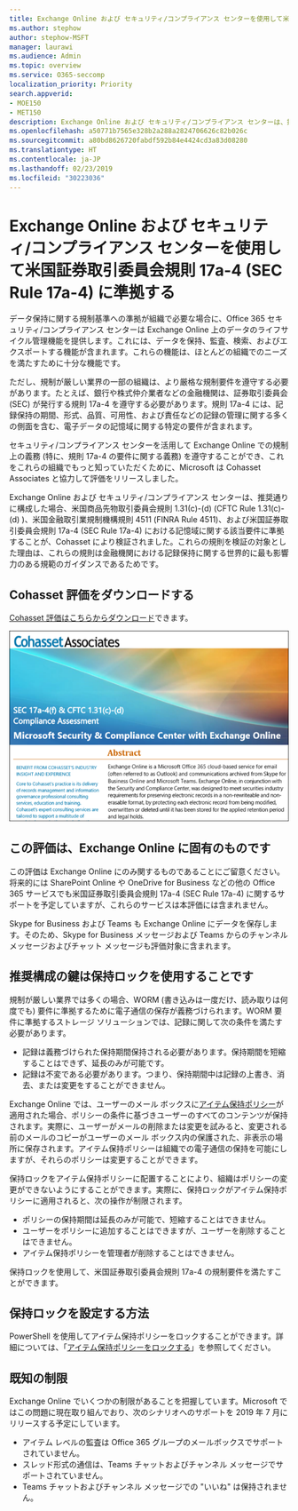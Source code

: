 ```yaml
---
title: Exchange Online および セキュリティ/コンプライアンス センターを使用して米国証券取引委員会規則 17a-4 (SEC Rule 17a-4) に準拠する
ms.author: stephow
author: stephow-MSFT
manager: laurawi
ms.audience: Admin
ms.topic: overview
ms.service: O365-seccomp
localization_priority: Priority
search.appverid:
- MOE150
- MET150
description: Exchange Online および セキュリティ/コンプライアンス センターは、推奨通りに構成した場合、米国商品先物取引委員会規則 1.31(c)-(d) (CFTC Rule 1.31(c)-(d) )、米国金融取引業規制機構規則 4511 (FINRA Rule 4511)、および米国証券取引委員会規則 17a-4 (SEC Rule 17a-4) における記憶域に関する該当要件に準拠することが、Cohasset Associates により検証されました。
ms.openlocfilehash: a50771b7565e328b2a288a2824706626c82b026c
ms.sourcegitcommit: a80bd8626720fabdf592b84e4424cd3a83d08280
ms.translationtype: HT
ms.contentlocale: ja-JP
ms.lasthandoff: 02/23/2019
ms.locfileid: "30223036"
---
```

# <a name="use-exchange-online-and-the-security--compliance-center-to-comply-with-sec-rule-17a-4"></a>Exchange Online および セキュリティ/コンプライアンス センターを使用して米国証券取引委員会規則 17a-4 (SEC Rule 17a-4) に準拠する

データ保持に関する規制基準への準拠が組織で必要な場合に、Office 365 セキュリティ/コンプライアンス センターは Exchange Online 上のデータのライフサイクル管理機能を提供します。これには、データを保持、監査、検索、およびエクスポートする機能が含まれます。これらの機能は、ほとんどの組織でのニーズを満たすために十分な機能です。

ただし、規制が厳しい業界の一部の組織は、より厳格な規制要件を遵守する必要があります。たとえば、銀行や株式仲介業者などの金融機関は、証券取引委員会 (SEC) が発行する規則 17a-4 を遵守する必要があります。規則 17a-4 には、記録保持の期間、形式、品質、可用性、および責任などの記録の管理に関する多くの側面を含む、電子データの記憶域に関する特定の要件が含まれます。

セキュリティ/コンプライアンス センターを活用して Exchange Online での規制上の義務 (特に、規則 17a-4 の要件に関する義務) を遵守することができ、これをこれらの組織でもっと知っていただくために、Microsoft は Cohasset Associates と協力して評価をリリースしました。

Exchange Online および セキュリティ/コンプライアンス センターは、推奨通りに構成した場合、米国商品先物取引委員会規則 1.31(c)-(d) (CFTC Rule 1.31(c)-(d) )、米国金融取引業規制機構規則 4511 (FINRA Rule 4511)、および米国証券取引委員会規則 17a-4 (SEC Rule 17a-4) における記憶域に関する該当要件に準拠することが、Cohasset により検証されました。これらの規則を検証の対象とした理由は、これらの規則は金融機関における記録保持に関する世界的に最も影響力のある規範のガイダンスであるためです。

## <a name="download-the-cohasset-assessment"></a>Cohasset 評価をダウンロードする

[Cohasset 評価はこちらからダウンロード](https://servicetrust.microsoft.com/ViewPage/TrustDocuments?command=Download&downloadType=Document&downloadId=9fa8349d-a0c9-47d9-93ad-472aa0fa44ec&docTab=6d000410-c9e9-11e7-9a91-892aae8839ad_FAQ_and_White_Papers)できます。

![ダウンロード可能な Cohasset Associates による評価のタイトル ページ](media/cohasset-associates-assessment.png)

## <a name="this-assessment-is-specific-to-exchange-online"></a>この評価は、Exchange Online に固有のものです

この評価は Exchange Online にのみ関するものであることにご留意ください。将来的には SharePoint Online や OneDrive for Business などの他の Office 365 サービスでも米国証券取引委員会規則 17a-4 (SEC Rule 17a-4) に関するサポートを予定していますが、これらのサービスは本評価には含まれません。

Skype for Business および Teams も Exchange Online にデータを保存します。そのため、Skype for Business メッセージおよび Teams からのチャンネル メッセージおよびチャット メッセージも評価対象に含まれます。

## <a name="using-preservation-lock-is-key-to-the-recommended-configuration"></a>推奨構成の鍵は保持ロックを使用することです

規制が厳しい業界では多くの場合、WORM (書き込みは一度だけ、読み取りは何度でも) 要件に準拠するために電子通信の保存が義務づけられます。WORM 要件に準拠するストレージ ソリューションでは、記録に関して次の条件を満たす必要があります。

- 記録は義務づけられた保持期間保持される必要があります。保持期間を短縮することはできず、延長のみが可能です。
- 記録は不変である必要があります。つまり、保持期間中は記録の上書き、消去、または変更をすることができません。

Exchange Online では、ユーザーのメール ボックスに[アイテム保持ポリシー](retention-policies.md)が適用された場合、ポリシーの条件に基づきユーザーのすべてのコンテンツが保持されます。実際に、ユーザーがメールの削除または変更を試みると、変更される前のメールのコピーがユーザーのメール ボックス内の保護された、非表示の場所に保存されます。アイテム保持ポリシーは組織での電子通信の保持を可能にしますが、それらのポリシーは変更することができます。

保持ロックをアイテム保持ポリシーに配置することにより、組織はポリシーの変更ができないようにすることができます。実際に、保持ロックがアイテム保持ポリシーに適用されると、次の操作が制限されます。

- ポリシーの保持期間は延長のみが可能で、短縮することはできません。
- ユーザーをポリシーに追加することはできますが、ユーザーを削除することはできません。
- アイテム保持ポリシーを管理者が削除することはできません。

保持ロックを使用して、米国証券取引委員会規則 17a-4 の規制要件を満たすことができます。

## <a name="how-to-set-up-preservation-lock"></a>保持ロックを設定する方法

PowerShell を使用してアイテム保持ポリシーをロックすることができます。詳細については、「[アイテム保持ポリシーをロックする](retention-policies.md#locking-a-retention-policy)」を参照してください。

## <a name="known-limitations"></a>既知の制限

Exchange Online でいくつかの制限があることを把握しています。Microsoft ではこの問題に現在取り組んでおり、次のシナリオへのサポートを 2019 年 7 月にリリースする予定にしています。

- アイテム レベルの監査は Office 365 グループのメールボックスでサポートされていません。
- スレッド形式の通信は、Teams チャットおよびチャンネル メッセージでサポートされていません。
- Teams チャットおよびチャンネル メッセージでの "いいね" は保持されません。
